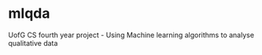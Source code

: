 # mlqda
UofG CS fourth year project - Using Machine learning algorithms to analyse qualitative data
